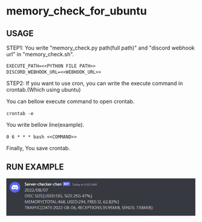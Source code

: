 # memory_check_for_ubuntu

## USAGE

STEP1: You write "memory_check.py path(full path)" and "discord webhook url" in "memory_check.sh".

```
EXECUTE_PATH=<<PYTHON FILE PATH>>
DISCORD_WEBHOOK_URL=<<WEBHOOK_URL>>
```

STEP2: If you want to use cron, you can write the execute command in crontab.(Which using ubuntu)

You can bellow execute command to open crontab.

`crontab -e`

You write bellow line(example).

`0 6 * * * bash <<COMMAND>>`

Finally, You save crontab.

## RUN EXAMPLE

<img src="https://github.com/momerio/memory_check_for_ubuntu/blob/31682b7ef9934b61ad948c64e4a6bf825d826e78/example.png" width=500px>
